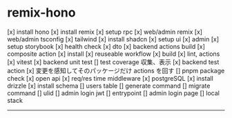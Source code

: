 # remix-hono

[x] install hono
[x] install remix
[x] setup rpc
[x] web/admin remix
[x] web/admin tsconfig
[x] tailwind
[x] install shadcn
[x] setup ui
[x] admin
[x] setup storybook
[x] health check
[x] dto
[x] backend actions build
[x] composite action
[x] install
[x] reuseable workflow
[x] build
[x] lint, actions
[x] vitest
[x] backend unit test
[] test coverage 収集、表示
[x] backend test action
[x] 変更を感知してそのパッケージだけ actions を回す
[] pnpm package check
[x] open api
[x] req/res time middleware
[x] postgreSQL
[x] install drizzle
[x] install schema
[] users table
[] generate command
[] migrate command
[] ulid
[] admin login jwt
[] entrypoint
[] admin login page
[] local stack

---
